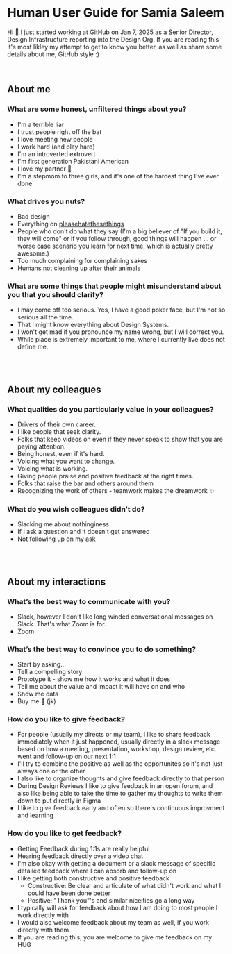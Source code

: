 # Human User Guide for Samia Saleem
Hi 👋  I just started working at GitHub on Jan 7, 2025 as a Senior Director, Design Infrastructure reporting into the Design Org. If you are reading this it's most likley my attempt to get to know you better, as well as share some details about me, GitHub style :)

<br/>

## About me

### What are some honest, unfiltered things about you?
* I'm a terrible liar
* I trust people right off the bat
* I love meeting new people
* I work hard (and play hard)
* I'm an introverted extrovert
* I'm first generation Pakistani American
* I love my partner 🌈
* I'm a stepmom to three girls, and it's one of the hardest thing I've ever done

### What drives you nuts?
* Bad design
* Everything on [pleasehatethesethings](https://www.instagram.com/pleasehatethesethings/)
* People who don't do what they say (I'm a big believer of "If you build it, they will come" or if you follow through, good things will happen ... or worse case scenario you learn for next time, which is actually pretty awesome.)
* Too much complaining for complaining sakes 
* Humans not cleaning up after their animals

### What are some things that people might misunderstand about you that you should clarify?
* I may come off too serious. Yes, I have a good poker face, but I'm not so serious all the time.
* That I might know everything about Design Systems.
* I won't get mad if you pronounce my name wrong, but I will correct you.
* While place is extremely important to me, where I currently live does not define me.

<br/>
<br/>

## About my colleagues

### What qualities do you particularly value in your colleagues?
* Drivers of their own career.
* I like people that seek clarity.
* Folks that keep videos on even if they never speak to show that you are paying attention.
* Being honest, even if it's hard.
* Voicing what you want to change.
* Voicing what is working.
* Giving people praise and positive feedback at the right times.
* Folks that raise the bar and others around them
* Recognizing the work of others - teamwork makes the dreamwork ✨

### What do you wish colleagues didn’t do?
* Slacking me about nothinginess
* If I ask a question and it doesn't get answered
* Not following up on my ask

<br/>
<br/>

## About my interactions
	
### What’s the best way to communicate with you?
* Slack, however I don't like long winded conversational messages on Slack. That's what Zoom is for.
* Zoom
	
### What’s the best way to convince you to do something?
* Start by asking...
* Tell a compelling story
* Prototype it - show me how it works and what it does
* Tell me about the value and impact it will have on and who
* Show me data
* Buy me 🍕 (jk)
	 
### How do you like to give feedback?
* For people (usually my directs or my team), I like to share feedback immediately when it just happened, usually directly in a slack message based on how a meeting, presentation, workshop, design review, etc. went and follow-up on our next 1:1
* I'll try to combine the positive as well as the opportunites so it's not just always one or the other
* I also like to organize thoughts and give feedback directly to that person
* During Design Reviews I like to give feedback in an open forum, and also like being able to take the time to gather my thoughts to write them down to put directly in Figma
* I like to give feedback early and often so there's continuous improvment and learning

### How do you like to get feedback?
* Getting Feedback during 1:1s are really helpful
* Hearing feedback directly over a video chat
* I'm also okay with getting a document or a slack message of specific detailed feedback where I can absorb and follow-up on
* I like getting both constructive and positive feedback
  - Constructive: Be clear and articulate of what didn't work and what I could have been done better
  - Positive: "Thank you"'s and similar niceities go a long way
* I typically will ask for feedback about how I am doing to most people I work directly with
* I would also welcome feedback about my team as well, if you work directly with them
* If you are reading this, you are welcome to give me feedback on my HUG
